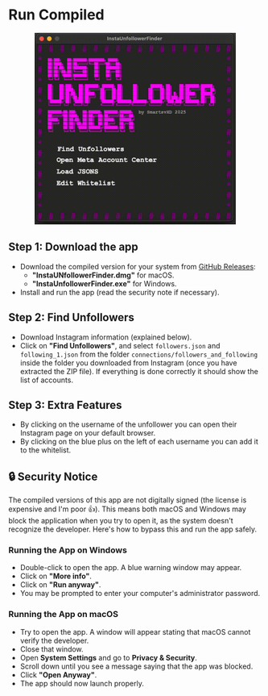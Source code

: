 # Run Compiled

<p align="center">
  <img src="../assets/demo.gif" alt="App Demo" width="400"/>
</p>

## Step 1: Download the app

- Download the compiled version for your system from [GitHub Releases](https://github.com/SmartsvXD/InstaUnfollowerFinder/releases):
  - **"InstaUNfollowerFinder.dmg"** for macOS.
  - **"InstaUnfollowerFinder.exe"** for Windows.
- Install and run the app (read the security note if necessary).

## Step 2: Find Unfollowers

- Download Instagram information (explained below).
- Click on **"Find Unfollowers"**, and select `followers.json` and `following_1.json` from the folder `connections/followers_and_following` inside the folder you downloaded from Instagram (once you have extracted the ZIP file). If everything is done correctly it should show the list of accounts.

## Step 3: Extra Features

- By clicking on the username of the unfollower you can open their Instagram page on your default browser.
- By clicking on the blue plus on the left of each username you can add it to the whitelist.

## 🔒 Security Notice

The compiled versions of this app are not digitally signed (the license is expensive and I'm poor 👍). This means both macOS and Windows may block the application when you try to open it, as the system doesn't recognize the developer. Here's how to bypass this and run the app safely.

### Running the App on Windows

- Double-click to open the app. A blue warning window may appear.
- Click on **"More info"**.
- Click on **"Run anyway"**.
- You may be prompted to enter your computer's administrator password.

### Running the App on macOS

- Try to open the app. A window will appear stating that macOS cannot verify the developer.
- Close that window.
- Open **System Settings** and go to **Privacy & Security**.
- Scroll down until you see a message saying that the app was blocked.
- Click **"Open Anyway"**.
- The app should now launch properly.
